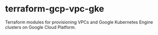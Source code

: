 # terraform-gcp-vpc-gke
Terraform modules for provisioning VPCs and Google Kubernetes Engine clusters on Google Cloud Platform.
